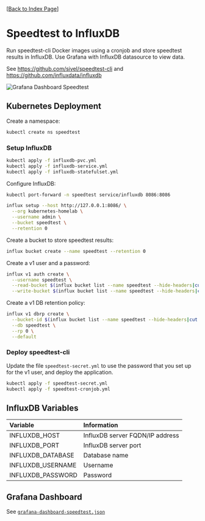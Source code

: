 [[Back to Index Page](../README.md)]

# Speedtest to InfluxDB

Run speedtest-cli Docker images using a cronjob and store speedtest results in InfluxDB. Use Grafana with InfluxDB datasource to view data.

See https://github.com/sivel/speedtest-cli and https://github.com/influxdata/influxdb

![Grafana Dashboard Speedtest](../../images/grafana/grafana-dashboard-speedtest.png)

## Kubernetes Deployment

Create a namespace:

```bash
kubectl create ns speedtest
```

### Setup InfluxDB

```bash
kubectl apply -f influxdb-pvc.yml
kubectl apply -f influxdb-service.yml
kubectl apply -f influxdb-statefulset.yml
```

Configure InfluxDB:

```bash
kubectl port-forward -n speedtest service/influxdb 8086:8086

influx setup --host http://127.0.0.1:8086/ \
  --org kubernetes-homelab \
  --username admin \
  --bucket speedtest \
  --retention 0
```

Create a bucket to store speedtest results:

```bash
influx bucket create --name speedtest --retention 0
```

Create a v1 user and a password:

```bash
influx v1 auth create \
  --username speedtest \
  --read-bucket $(influx bucket list --name speedtest --hide-headers|cut -f1) \
  --write-bucket $(influx bucket list --name speedtest --hide-headers|cut -f1)
```

Create a v1 DB retention policy:

```bash
influx v1 dbrp create \
  --bucket-id $(influx bucket list --name speedtest --hide-headers|cut -f1) \
  --db speedtest \
  --rp 0 \
  --default
```

### Deploy speedtest-cli

Update the file `speedtest-secret.yml` to use the password that you set up for the v1 user, and deploy the application.

```bash
kubectl apply -f speedtest-secret.yml
kubectl apply -f speedtest-cronjob.yml
```

## InfluxDB Variables

| Variable          | Information                     |
|:------------------|:--------------------------------|
| INFLUXDB_HOST     | InfluxDB server FQDN/IP address |
| INFLUXDB_PORT     | InfluxDB server port            |
| INFLUXDB_DATABASE | Database name                   |
| INFLUXDB_USERNAME | Username                        |
| INFLUXDB_PASSWORD | Password                        |

## Grafana Dashboard

See [`grafana-dashboard-speedtest.json`](./grafana-dashboard-speedtest.json)
